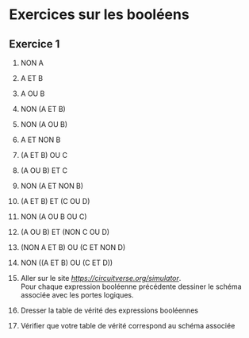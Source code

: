 # Exercices sur les booléens 



## Exercice 1  

1. NON A  
2. A ET B  
3. A OU B  
4. NON (A ET B)  
5. NON (A OU B)  
6. A ET NON B  
7. (A ET B) OU C  
8. (A OU B) ET C  
9.  NON (A ET NON B)  
10. (A ET B) ET (C OU D)  
11. NON (A OU B OU C)    
12. (A OU B) ET (NON C OU D)    
13. (NON A ET B) OU (C ET NON D)    
14. NON ((A ET B) OU (C ET D))    

1. Aller sur le site _https://circuitverse.org/simulator_.  
Pour chaque expression booléenne précédente dessiner le schéma associée avec les portes logiques.   
2. Dresser la table de vérité des expressions booléennes   
3. Vérifier que votre table de vérité correspond au schéma associée  


